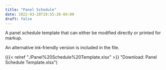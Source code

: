 ```yaml
---
title: "Panel Schedule"
date: 2022-03-28T19:55:26-04:00
draft: false
---
```

A panel schedule template that can either be modified directly or printed for markup.

An alternative ink-friendly version is included in the file.

({{< relref "./Panel%20Schedule%20Template.xlsx" >}} "Download: Panel Schedule Template.xlsx")
